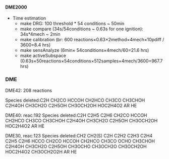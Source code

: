 #### DME2000

+ Time estimation
  + make DRG: 100 threshold * 54 conditions ~ 50min
  + make compare (34s/54conditions ~ 0.63s for one ignition): 34s*4mech ~ 2min
  + make calibration (br: 600 reactions$\times$0.63$\times$2method$\times$4mech$\times$10pdiff / 3600=8.4 hrs​)
  + make sensAnalyze (6min$\times$ 54conditions$\times$4mech/60=21.6 hrs)
  + make activeSubspace (0.63s$\times$50reactions$\times$54conditions$\times$512samples$\times$4mech/3600=967.7hrs)



### DME

DME42: 208 reactions

Species deleted:C2H CH2CO HCCOH CH2HCO CH3CO CH3CHOH C2H4OH CH3CH2O C2H5OH CH3OCH2OH HOC2H4O2 AR HE

DME40: reac:192
Species deleted:C2H C2H5 C2H6 CH2CO HCCOH CH2HCO CH3CO CH3CHOH C2H4OH CH3CH2O C2H5OH CH3OCH2OH HOC2H4O2 AR HE

DME30, reac:123
Species deleted:CH2 CH2(S) C2H C2H2 C2H3 C2H4 C2H5 C2H6 HCCO CH2CO HCCOH CH2HCO CH3CO OCHO CH3CHOH C2H4OH CH3CH2O C2H5OH CH3OCHO CH3OCH2O CH3OCH2OH HOC2H4O2 CH3OCH2O2H AR HE